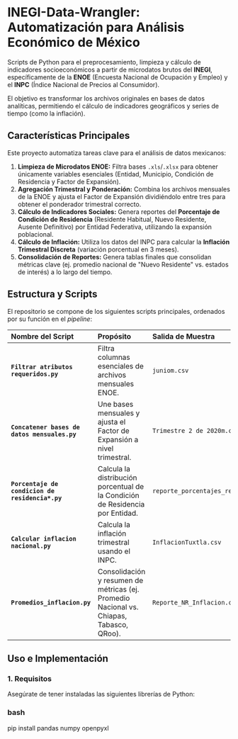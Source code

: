 # INEGI-Data-Wrangler: Automatización para Análisis Económico de México

Scripts de Python para el preprocesamiento, limpieza y cálculo de indicadores socioeconómicos a partir de microdatos brutos del **INEGI**, específicamente de la **ENOE** (Encuesta Nacional de Ocupación y Empleo) y el **INPC** (Índice Nacional de Precios al Consumidor).

El objetivo es transformar los archivos originales en bases de datos analíticas, permitiendo el cálculo de indicadores geográficos y series de tiempo (como la inflación).

## Características Principales

Este proyecto automatiza tareas clave para el análisis de datos mexicanos:

1.  **Limpieza de Microdatos ENOE:** Filtra bases `.xls`/`.xlsx` para obtener únicamente variables esenciales (Entidad, Municipio, Condición de Residencia y Factor de Expansión).
2.  **Agregación Trimestral y Ponderación:** Combina los archivos mensuales de la ENOE y ajusta el Factor de Expansión dividiéndolo entre tres para obtener el ponderador trimestral correcto.
3.  **Cálculo de Indicadores Sociales:** Genera reportes del **Porcentaje de Condición de Residencia** (Residente Habitual, Nuevo Residente, Ausente Definitivo) por Entidad Federativa, utilizando la expansión poblacional.
4.  **Cálculo de Inflación:** Utiliza los datos del INPC para calcular la **Inflación Trimestral Discreta** (variación porcentual en 3 meses).
5.  **Consolidación de Reportes:** Genera tablas finales que consolidan métricas clave (ej. promedio nacional de "Nuevo Residente" vs. estados de interés) a lo largo del tiempo.

##  Estructura y Scripts

El repositorio se compone de los siguientes scripts principales, ordenados por su función en el *pipeline*:

| Nombre del Script | Propósito | Salida de Muestra |
| :--- | :--- | :--- |
| **`Filtrar atributos requeridos.py`** | Filtra columnas esenciales de archivos mensuales ENOE. | `juniom.csv` |
| **`Concatener bases de datos mensuales.py`** | Une bases mensuales y ajusta el Factor de Expansión a nivel trimestral. | `Trimestre 2 de 2020m.csv` |
| **`Porcentaje de condicion de residencia*.py`** | Calcula la distribución porcentual de la Condición de Residencia por Entidad. | `reporte_porcentajes_residencia.csv` |
| **`Calcular inflacion nacional.py`** | Calcula la inflación trimestral usando el INPC. | `InflacionTuxtla.csv` |
| **`Promedios_inflacion.py`** | Consolidación y resumen de métricas (ej. Promedio Nacional vs. Chiapas, Tabasco, QRoo). | `Reporte_NR_Inflacion.csv` |

## Uso e Implementación

### 1. Requisitos

Asegúrate de tener instaladas las siguientes librerías de Python:

### bash
pip install pandas numpy openpyxl
